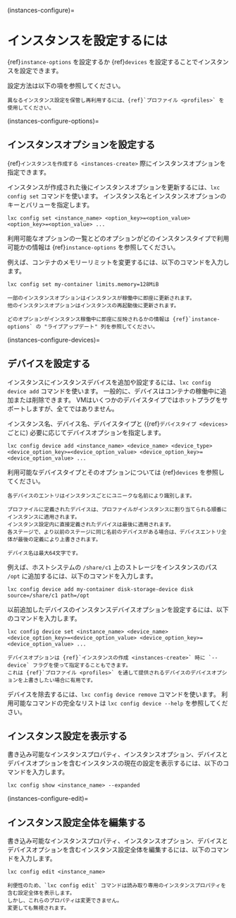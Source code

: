 (instances-configure)=
# インスタンスを設定するには

{ref}`instance-options` を設定するか {ref}`devices` を設定することでインスタンスを設定できます。

設定方法は以下の項を参照してください。

```{note}
異なるインスタンス設定を保管し再利用するには、{ref}`プロファイル <profiles>` を使用してください。
```

(instances-configure-options)=
## インスタンスオプションを設定する

{ref}`インスタンスを作成する <instances-create>` 際にインスタンスオプションを指定できます。

インスタンスが作成された後にインスタンスオプションを更新するには、`lxc config set` コマンドを使います。
インスタンス名とインスタンスオプションのキーとバリューを指定します。

    lxc config set <instance_name> <option_key>=<option_value> <option_key>=<option_value> ...

利用可能なオプションの一覧とどのオプションがどのインスタンスタイプで利用可能かの情報は {ref}`instance-options` を参照してください。

例えば、コンテナのメモリーリミットを変更するには、以下のコマンドを入力します。

    lxc config set my-container limits.memory=128MiB

```{note}
一部のインスタンスオプションはインスタンスが稼働中に即座に更新されます。
他のインスタンスオプションはインスタンスの再起動後に更新されます。

どのオプションがインスタンス稼働中に即座に反映されるかの情報は {ref}`instance-options` の "ライブアップデート" 列を参照してください。
```

(instances-configure-devices)=
## デバイスを設定する

インスタンスにインスタンスデバイスを追加や設定するには、`lxc config device add` コマンドを使います。
一般的に、デバイスはコンテナの稼働中に追加または削除できます。
VMはいくつかのデバイスタイプではホットプラグをサポートしますが、全てではありません。

インスタンス名、デバイス名、デバイスタイプと ({ref}`デバイスタイプ <devices>` ごとに) 必要に応じてデバイスオプションを指定します。

    lxc config device add <instance_name> <device_name> <device_type> <device_option_key>=<device_option_value> <device_option_key>=<device_option_value> ...

利用可能なデバイスタイプとそのオプションについては {ref}`devices` を参照してください。

```{note}
各デバイスのエントリはインスタンスごとにユニークな名前により識別します。

プロファイルに定義されたデバイスは、プロファイルがインスタンスに割り当てられる順番にインスタンスに適用されます。
インスタンス設定内に直接定義されたデバイスは最後に適用されます。
各ステージで、より以前のステージに同じ名前のデバイスがある場合は、デバイスエントリ全体が最後の定義により上書きされます。

デバイス名は最大64文字です。
```

例えば、ホストシステムの `/share/c1` 上のストレージをインスタンスのパス `/opt` に追加するには、以下のコマンドを入力します。

    lxc config device add my-container disk-storage-device disk source=/share/c1 path=/opt

以前追加したデバイスのインスタンスデバイスオプションを設定するには、以下のコマンドを入力します。

    lxc config device set <instance_name> <device_name> <device_option_key>=<device_option_value> <device_option_key>=<device_option_value> ...

```{note}
デバイスオプションは {ref}`インスタンスの作成 <instances-create>` 時に `--device` フラグを使って指定することもできます。
これは {ref}`プロファイル <profiles>` を通して提供されるデバイスのデバイスオプションを上書きしたい場合に有用です。
```

デバイスを除去するには、`lxc config device remove` コマンドを使います。
利用可能なコマンドの完全なリストは `lxc config device --help` を参照してください。

## インスタンス設定を表示する

書き込み可能なインスタンスプロパティ、インスタンスオプション、デバイスとデバイスオプションを含むインスタンスの現在の設定を表示するには、以下のコマンドを入力します。

    lxc config show <instance_name> --expanded

(instances-configure-edit)=
## インスタンス設定全体を編集する

書き込み可能なインスタンスプロパティ、インスタンスオプション、デバイスとデバイスオプションを含むインスタンス設定全体を編集するには、以下のコマンドを入力します。

    lxc config edit <instance_name>

```{note}
利便性のため、`lxc config edit` コマンドは読み取り専用のインスタンスプロパティを含む設定全体を表示します。
しかし、これらのプロパティは変更できません。
変更しても無視されます。
```
